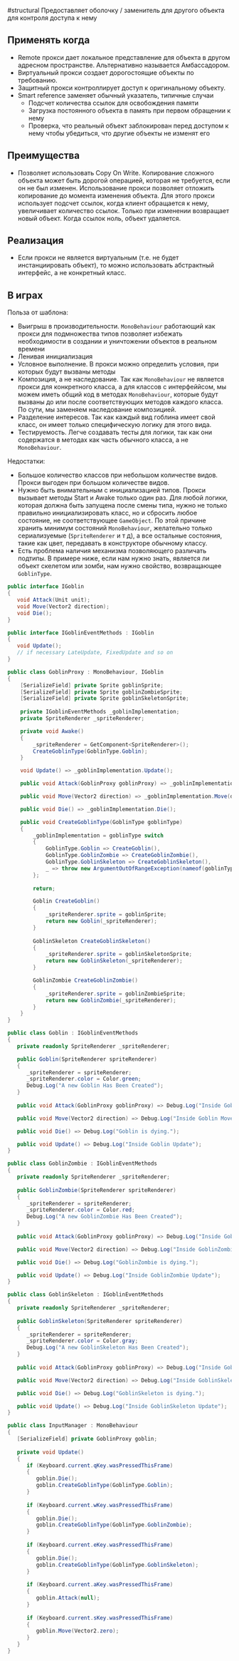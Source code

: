 #structural 
Предоставляет оболочку / заменитель для другого объекта для контроля доступа к нему

## Применять когда
- Remote прокси дает локальное представление для объекта в другом адресном пространстве. Альтернативно называется Амбассадором.
- Виртуальный прокси создает дорогостоящие объекты по требованию.
- Защитный прокси контроллирует доступ к оригинальному объекту.
- Smart reference заменяет обычный указатель, типичные случаи
    - Подсчет количества ссылок для освобождения памяти
    - Загрузка постоянного объекта в память при первом обращении к нему
    - Проверка, что реальный объект заблокирован перед доступом к нему чтобы убедиться, что
    другие объекты не изменят его

## Преимущества
+ Позволяет использовать Copy On Write. Копирование сложного объекта может быть дорогой операцией, которая не требуется, если он не был изменен. Использование прокси позволяет отложить копирование до момента изменения объекта. Для этого прокси использует подсчет ссылок, когда клиент обращается к нему, увеличивает количество ссылок. Только при изменении возвращает новый объект. Когда ссылок ноль, объект удаляется.

## Реализация
- Если прокси не является виртуальным (т.е. не будет инстанциировать объект), то можно использовать абстрактный интерфейс, а не конкретный класс.
## В играх

Польза от шаблона:
- Выигрыш в производительности. `MonoBehaviour` работающий как прокси для подмножества типов позволяет избежать необходимости в создании и уничтожении объектов в реальном времени
- Ленивая инициализация
- Условное выполнение. В прокси можно определить условия, при которых будут вызваны методы
- Композиция, а не наследование. Так как `MonoBehaviour` не является прокси для конкретного класса, а для классов с интерфеййсом, мы можем иметь общий код в методах `MonoBehaviour`, которые будут вызваны до или после соответствующих методов каждого класса. По сути, мы заменяем наследование композицией.
- Разделение интересов. Так как каждый вид гоблина имеет свой класс, он имеет только специфическую логику для этого вида.
- Тестируемость. Легче создавать тесты для логики, так как они содержатся в методах как часть обычного класса, а не `MonoBehaviour`. 

Недостатки:
- Большое количество классов при небольшом количестве видов. Прокси выгоден при большом количестве видов.
- Нужно быть внимательным с инициализацией типов. Прокси вызывает методы Start и Awake только один раз. Для любой логики, которая должна быть запущена после смены типа, нужно не только правильно инициализировать класс, но и сбросить любое состояние, не соответствующее `GameObject`. По этой причине хранить минимум состояний `MonoBehaviour`, желательно только сериализуемые (`SpriteRenderer` и т д), а все остальные состояния, такие как цвет, передавать в конструкторе обычному классу.
- Есть проблема наличия механизма позволяющего различать подтипы. В примере ниже, если нам нужно знать, является ли объект скелетом или зомби, нам нужно свойство, возвращающее `GoblinType`. 

```cs
public interface IGoblin
{
   void Attack(Unit unit);
   void Move(Vector2 direction);
   void Die();
}
```

```cs
public interface IGoblinEventMethods : IGoblin
{
   void Update();
   // if necessary LateUpdate, FixedUpdate and so on
}
```

```cs
public class GoblinProxy : MonoBehaviour, IGoblin
{
    [SerializeField] private Sprite goblinSprite;
    [SerializeField] private Sprite goblinZombieSprite;
    [SerializeField] private Sprite goblinSkeletonSprite;
    
    private IGoblinEventMethods _goblinImplementation;
    private SpriteRenderer _spriteRenderer;

    private void Awake()
    {
        _spriteRenderer = GetComponent<SpriteRenderer>();
        CreateGoblinType(GoblinType.Goblin);
    }

    void Update() => _goblinImplementation.Update();

    public void Attack(GoblinProxy goblinProxy) => _goblinImplementation.Attack(goblinProxy);

    public void Move(Vector2 direction) => _goblinImplementation.Move(direction);

    public void Die() => _goblinImplementation.Die();

    public void CreateGoblinType(GoblinType goblinType)
    {
        _goblinImplementation = goblinType switch
        {
            GoblinType.Goblin => CreateGoblin(),
            GoblinType.GoblinZombie => CreateGoblinZombie(),
            GoblinType.GoblinSkeleton => CreateGoblinSkeleton(),
            _ => throw new ArgumentOutOfRangeException(nameof(goblinType), goblinType, null)
        };
        
        return;

        Goblin CreateGoblin()
        {
            _spriteRenderer.sprite = goblinSprite;
            return new Goblin(_spriteRenderer);
        }
        
        GoblinSkeleton CreateGoblinSkeleton()
        {
            _spriteRenderer.sprite = goblinSkeletonSprite;
            return new GoblinSkeleton(_spriteRenderer);
        }

        GoblinZombie CreateGoblinZombie()
        {
            _spriteRenderer.sprite = goblinZombieSprite;
            return new GoblinZombie(_spriteRenderer);
        }
    }
}

```

```cs
public class Goblin : IGoblinEventMethods
{
   private readonly SpriteRenderer _spriteRenderer;

   public Goblin(SpriteRenderer spriteRenderer)
   {
      _spriteRenderer = spriteRenderer;
      _spriteRenderer.color = Color.green;
      Debug.Log("A new Goblin Has Been Created");
   }
   
   public void Attack(GoblinProxy goblinProxy) => Debug.Log("Inside Goblin Attack");

   public void Move(Vector2 direction) => Debug.Log("Inside Goblin Move");

   public void Die() => Debug.Log("Goblin is dying.");

   public void Update() => Debug.Log("Inside Goblin Update");
}
```

```cs 
public class GoblinZombie : IGoblinEventMethods
{
   private readonly SpriteRenderer _spriteRenderer;
   
   public GoblinZombie(SpriteRenderer spriteRenderer)
   {
      _spriteRenderer = spriteRenderer;
      _spriteRenderer.color = Color.red;
      Debug.Log("A new GoblinZombie Has Been Created");
   }
   
   public void Attack(GoblinProxy goblinProxy) => Debug.Log("Inside GoblinZombie Attack");

   public void Move(Vector2 direction) => Debug.Log("Inside GoblinZombie Move");

   public void Die() => Debug.Log("GoblinZombie is dying.");

   public void Update() => Debug.Log("Inside GoblinZombie Update");
}

public class GoblinSkeleton : IGoblinEventMethods
{
   private readonly SpriteRenderer _spriteRenderer;
   
   public GoblinSkeleton(SpriteRenderer spriteRenderer)
   {
      _spriteRenderer = spriteRenderer;
      _spriteRenderer.color = Color.gray;
      Debug.Log("A new GoblinSkeleton Has Been Created");
   }
   
   public void Attack(GoblinProxy goblinProxy) => Debug.Log("Inside GoblinSkeleton Attack");

   public void Move(Vector2 direction) => Debug.Log("Inside GoblinSkeleton Move");

   public void Die() => Debug.Log("GoblinSkeleton is dying.");

   public void Update() => Debug.Log("Inside GoblinSkeleton Update");
}
```

```cs
public class InputManager : MonoBehaviour
{
   [SerializeField] private GoblinProxy goblin;
   
   private void Update()
   {
      if (Keyboard.current.qKey.wasPressedThisFrame)
      {
         goblin.Die();
         goblin.CreateGoblinType(GoblinType.Goblin);
      }
      
      if (Keyboard.current.wKey.wasPressedThisFrame)
      {
         goblin.Die();
         goblin.CreateGoblinType(GoblinType.GoblinZombie);
      }
      
      if (Keyboard.current.eKey.wasPressedThisFrame)
      {
         goblin.Die();
         goblin.CreateGoblinType(GoblinType.GoblinSkeleton);
      }
      
      if (Keyboard.current.aKey.wasPressedThisFrame)
      {
         goblin.Attack(null);
      }
      
      if (Keyboard.current.sKey.wasPressedThisFrame)
      {
         goblin.Move(Vector2.zero);
      }
   }
}
```